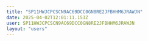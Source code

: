 ```yaml
---
title: "SP11HWJCPCSCN9AC69DCC0GN8RE2JFBHHM6JRAWJN"
date: 2025-04-02T12:01:11.153Z
user: SP11HWJCPCSCN9AC69DCC0GN8RE2JFBHHM6JRAWJN
layout: "users"
---
```

    